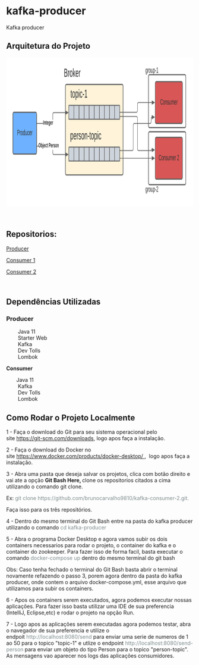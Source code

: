 # kafka-producer
Kafka producer

<h2><strong>Arquitetura do Projeto</strong></h2>

<p><img alt="" src="https://raw.githubusercontent.com/brunocarvalho9810/kafka-producer/master/diagrama.png" style="height:400px; width:1034px" /></p>

<p>&nbsp;</p>

<h2><strong>Repositorios:</strong></h2>

<p><a href="https://github.com/brunocarvalho9810/kafka-producer">Producer</a></p>

<p><a href="https://github.com/brunocarvalho9810/kafka-consumer">Consumer 1</a></p>

<p><a href="https://github.com/brunocarvalho9810/kafka-consumer-2">Consumer 2</a></p>

<p>&nbsp;</p>

<h2><strong>Depend&ecirc;ncias Utilizadas</strong></h2>

<h3><strong>Producer</strong></h3>

<p>&nbsp; &nbsp; &nbsp; &nbsp; Java 11<br />
&nbsp;&nbsp; &nbsp;&nbsp;&nbsp; &nbsp;Starter Web<br />
&nbsp;&nbsp; &nbsp;&nbsp;&nbsp; &nbsp;Kafka<br />
&nbsp; &nbsp; &nbsp; &nbsp; Dev Tolls<br />
&nbsp; &nbsp; &nbsp; &nbsp; Lombok</p>

<p><strong>Consumer</strong></p>

<p><strong>&nbsp; &nbsp; &nbsp; &nbsp;</strong> Java 11<br />
&nbsp;&nbsp; &nbsp;&nbsp;&nbsp; &nbsp;Kafka<br />
&nbsp; &nbsp; &nbsp; &nbsp; Dev Tolls<br />
&nbsp; &nbsp; &nbsp; &nbsp; Lombok</p>

<h2><strong>Como Rodar o Projeto Localmente</strong></h2>

<p>1 - Fa&ccedil;a o download do Git para seu sistema operacional pelo site&nbsp;<a href="https://git-scm.com/downloads">https://git-scm.com/downloads</a>, logo apos fa&ccedil;a a instala&ccedil;&atilde;o.</p>

<p>2 - Fa&ccedil;a o download do Docker&nbsp;no site&nbsp;<a href="https://www.docker.com/products/docker-desktop/">https://www.docker.com/products/docker-desktop/&nbsp;</a>,&nbsp; logo apos fa&ccedil;a a instala&ccedil;&atilde;o.</p>

<p>3 - Abra uma pasta que deseja salvar os projetos, clica&nbsp;com bot&atilde;o direito e vai ate a op&ccedil;&atilde;o <strong>Git Bash Here, </strong>clone os repositorios citados a cima utilizando o comando git clone.</p>

<p>Ex: <span style="color:#7f8c8d">git clone&nbsp;https://github.com/brunocarvalho9810/kafka-consumer-2.git.&nbsp;</span></p>

<p>Fa&ccedil;a isso para os tr&ecirc;s reposit&oacute;rios.</p>

<p>4 - Dentro do mesmo terminal do Git Bash entre na pasta do kafka producer utilizando o comando&nbsp;<span style="color:#7f8c8d">cd kafka-producer</span></p>

<p>5 - Abra o programa Docker Desktop e agora vamos subir&nbsp;os dois containers necessarios para rodar o projeto, o container do kafka e o container do zookeeper. Para fazer isso de forma facil, basta executar o comando&nbsp;<span style="color:#7f8c8d">docker-compose up</span> dentro do mesmo terminal do git bash</p>

<p>Obs: Caso tenha fechado o terminal do Git Bash basta abrir o terminal novamente refazendo o passo 3, porem agora dentro da pasta do kafka producer, onde contem o arquivo&nbsp;docker-compose.yml, esse arquivo que utilizamos para subir os containers.</p>

<p>6 - Apos os containers serem executados, agora podemos executar nossas aplica&ccedil;&otilde;es. Para fazer isso basta utilizar uma IDE de sua preferencia (IntelliJ, Eclipse,etc) e rodar o projeto na op&ccedil;&atilde;o Run.</p>

<p>7 - Logo apos as aplica&ccedil;&otilde;es serem executadas agora podemos testar, abra o navegador de sua preferencia e utilize o endpoit&nbsp;<span style="color:#7f8c8d">http://localhost:8080/send&nbsp;</span>para enviar uma serie de numeros de 1 ao 50 para o topico &quot;topic-1&quot; e utlize o endpoint&nbsp;<span style="color:#7f8c8d">http://localhost:8080/send-person</span> para enviar um objeto do tipo Person para o topico &quot;person-topic&quot;. As mensagens vao aparecer nos logs das aplica&ccedil;&otilde;es consumidores.</p>

<p>&nbsp;</p>

<p>&nbsp;</p>

<p>&nbsp;</p>

<p>&nbsp;</p>

<p>&nbsp;</p>

<p>&nbsp;</p>

<p>&nbsp;</p>

<p>&nbsp;</p>

<p>&nbsp;</p>

<p>&nbsp;</p>

<p>&nbsp;</p>

<p>&nbsp;</p>

<p>&nbsp;</p>

<p>&nbsp;</p>

<p>&nbsp;</p>

<p>&nbsp;</p>

<p>&nbsp;</p>

<p>&nbsp;</p>
